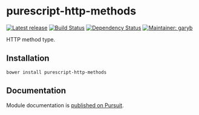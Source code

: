 # purescript-http-methods

[![Latest release](http://img.shields.io/bower/v/purescript-http-methods.svg)](https://github.com/purescript-contrib/purescript-http-methods/releases)
[![Build Status](https://travis-ci.org/purescript-contrib/purescript-http-methods.svg?branch=master)](https://travis-ci.org/purescript-contrib/purescript-http-methods)
[![Dependency Status](https://www.versioneye.com/user/projects/57558c637757a00041b3a750/badge.svg?style=flat)](https://www.versioneye.com/user/projects/57558c637757a00041b3a750)
[![Maintainer: garyb](https://img.shields.io/badge/maintainer-garyb-lightgrey.svg)](http://github.com/garyb)

HTTP method type.

## Installation

```
bower install purescript-http-methods
```

## Documentation

Module documentation is [published on Pursuit](http://pursuit.purescript.org/packages/purescript-http-methods).
